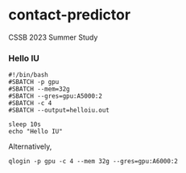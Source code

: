 # contact-predictor

CSSB 2023 Summer Study

### Hello IU
```
#!/bin/bash
#SBATCH -p gpu
#SBATCH --mem=32g
#SBATCH --gres=gpu:A5000:2
#SBATCH -c 4
#SBATCH --output=helloiu.out

sleep 10s
echo "Hello IU"
```
Alternatively,
```
qlogin -p gpu -c 4 --mem 32g --gres=gpu:A6000:2
```
